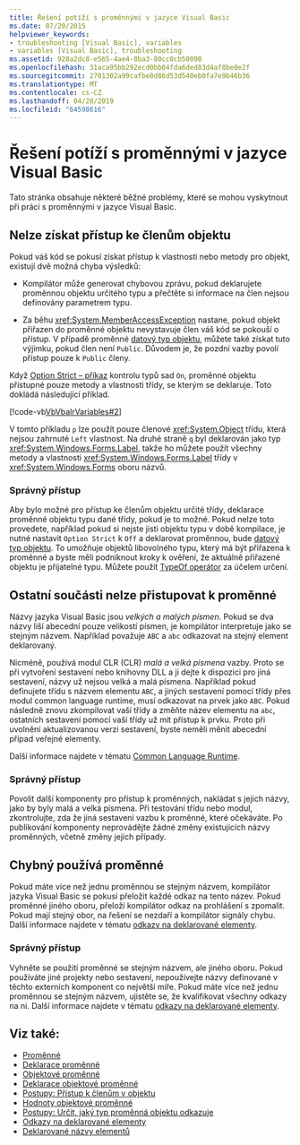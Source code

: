 ```yaml
---
title: Řešení potíží s proměnnými v jazyce Visual Basic
ms.date: 07/20/2015
helpviewer_keywords:
- troubleshooting [Visual Basic], variables
- variables [Visual Basic], troubleshooting
ms.assetid: 928a2dc8-e565-4ae4-8ba3-80cc0cb50090
ms.openlocfilehash: 31aca95bb292ecd0bb04fda6ded83d4af8be0e2f
ms.sourcegitcommit: 2701302a99cafbe0d86d53d540eb0fa7e9b46b36
ms.translationtype: MT
ms.contentlocale: cs-CZ
ms.lasthandoff: 04/28/2019
ms.locfileid: "64598616"
---
```

# <a name="troubleshooting-variables-in-visual-basic"></a>Řešení potíží s proměnnými v jazyce Visual Basic
Tato stránka obsahuje některé běžné problémy, které se mohou vyskytnout při práci s proměnnými v jazyce Visual Basic.  
  
## <a name="unable-to-access-members-of-an-object"></a>Nelze získat přístup ke členům objektu  
 Pokud váš kód se pokusí získat přístup k vlastnosti nebo metody pro objekt, existují dvě možná chyba výsledků:  
  
- Kompilátor může generovat chybovou zprávu, pokud deklarujete proměnnou objektu určitého typu a přečtěte si informace na člen nejsou definovány parametrem typu.  
  
- Za běhu <xref:System.MemberAccessException> nastane, pokud objekt přiřazen do proměnné objektu nevystavuje člen váš kód se pokouší o přístup. V případě proměnné [datový typ objektu](../../../../visual-basic/language-reference/data-types/object-data-type.md), můžete také získat tuto výjimku, pokud člen není `Public`. Důvodem je, že pozdní vazby povolí přístup pouze k `Public` členy.  
  
 Když [Option Strict – příkaz](../../../../visual-basic/language-reference/statements/option-strict-statement.md) kontrolu typů sad `On`, proměnné objektu přístupné pouze metody a vlastnosti třídy, se kterým se deklaruje. Toto dokládá následující příklad.  

 [!code-vb[VbVbalrVariables#2](~/samples/snippets/visualbasic/VS_Snippets_VBCSharp/VbVbalrVariables/VB/Class1.vb#2)]  
  
 V tomto příkladu `p` lze použít pouze členové <xref:System.Object> třídu, která nejsou zahrnuté `Left` vlastnost. Na druhé straně `q` byl deklarován jako typ <xref:System.Windows.Forms.Label>, takže ho můžete použít všechny metody a vlastnosti <xref:System.Windows.Forms.Label> třídy v <xref:System.Windows.Forms> oboru názvů.  
  
### <a name="correct-approach"></a>Správný přístup  
 Aby bylo možné pro přístup ke členům objektu určité třídy, deklarace proměnné objektu typu dané třídy, pokud je to možné. Pokud nelze toto provedete, například pokud si nejste jisti objektu typu v době kompilace, je nutné nastavit `Option Strict` k `Off` a deklarovat proměnnou, bude [datový typ objektu](../../../../visual-basic/language-reference/data-types/object-data-type.md). To umožňuje objektů libovolného typu, který má být přiřazena k proměnné a byste měli podniknout kroky k ověření, že aktuálně přiřazené objektu je přijatelné typu. Můžete použít [TypeOf operátor](../../../../visual-basic/language-reference/operators/typeof-operator.md) za účelem určení.  
  
## <a name="other-components-cannot-access-your-variable"></a>Ostatní součásti nelze přistupovat k proměnné  
 Názvy jazyka Visual Basic jsou *velkých a malých písmen*. Pokud se dva názvy liší abecední pouze velikostí písmen, je kompilátor interpretuje jako se stejným názvem. Například považuje `ABC` a `abc` odkazovat na stejný element deklarovaný.  
  
 Nicméně, používá modul CLR (CLR) *malá a velká písmena* vazby. Proto se při vytvoření sestavení nebo knihovny DLL a ji dejte k dispozici pro jiná sestavení, názvy už nejsou velká a malá písmena. Například pokud definujete třídu s názvem elementu `ABC`, a jiných sestavení pomocí třídy přes modul common language runtime, musí odkazovat na prvek jako `ABC`. Pokud následně znovu zkompilovat vaší třídy a změňte název elementu na `abc`, ostatních sestavení pomocí vaší třídy už mít přístup k prvku. Proto při uvolnění aktualizovanou verzi sestavení, byste neměli měnit abecední případ veřejné elementy.  
  
 Další informace najdete v tématu [Common Language Runtime](../../../../standard/clr.md).  
  
### <a name="correct-approach"></a>Správný přístup  
 Povolit další komponenty pro přístup k proměnných, nakládat s jejich názvy, jako by byly malá a velká písmena. Při testování třídu nebo modul, zkontrolujte, zda že jiná sestavení vazbu k proměnné, které očekáváte. Po publikování komponenty neprovádějte žádné změny existujících názvy proměnných, včetně změny jejich případy.  
  
## <a name="wrong-variable-being-used"></a>Chybný používá proměnné  
 Pokud máte více než jednu proměnnou se stejným názvem, kompilátor jazyka Visual Basic se pokusí přeložit každé odkaz na tento název. Pokud proměnné jiného oboru, přeloží kompilátor odkaz na prohlášení s zpomalit. Pokud mají stejný obor, na řešení se nezdaří a kompilátor signály chybu. Další informace najdete v tématu [odkazy na deklarované elementy](../../../../visual-basic/programming-guide/language-features/declared-elements/references-to-declared-elements.md).  
  
### <a name="correct-approach"></a>Správný přístup  
 Vyhněte se použití proměnné se stejným názvem, ale jiného oboru. Pokud používáte jiné projekty nebo sestavení, nepoužívejte názvy definované v těchto externích komponent co největší míře. Pokud máte více než jednu proměnnou se stejným názvem, ujistěte se, že kvalifikovat všechny odkazy na ni. Další informace najdete v tématu [odkazy na deklarované elementy](../../../../visual-basic/programming-guide/language-features/declared-elements/references-to-declared-elements.md).  
  
## <a name="see-also"></a>Viz také:

- [Proměnné](../../../../visual-basic/programming-guide/language-features/variables/index.md)
- [Deklarace proměnné](../../../../visual-basic/programming-guide/language-features/variables/variable-declaration.md)
- [Objektové proměnné](../../../../visual-basic/programming-guide/language-features/variables/object-variables.md)
- [Deklarace objektové proměnné](../../../../visual-basic/programming-guide/language-features/variables/object-variable-declaration.md)
- [Postupy: Přístup k členům v objektu](../../../../visual-basic/programming-guide/language-features/variables/how-to-access-members-of-an-object.md)
- [Hodnoty objektové proměnné](../../../../visual-basic/programming-guide/language-features/variables/object-variable-values.md)
- [Postupy: Určit, jaký typ proměnná objektu odkazuje](../../../../visual-basic/programming-guide/language-features/variables/how-to-determine-what-type-an-object-variable-refers-to.md)
- [Odkazy na deklarované elementy](../../../../visual-basic/programming-guide/language-features/declared-elements/references-to-declared-elements.md)
- [Deklarované názvy elementů](../../../../visual-basic/programming-guide/language-features/declared-elements/declared-element-names.md)
